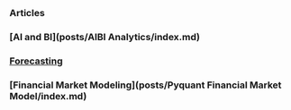 
<span style="display:block; color:blue; margin-top:-90px;"> </span>
[about me](about.md)

<br>

### Articles

### [AI and BI](posts/AIBI Analytics/index.md)

### [Forecasting](posts/forecasting/index.md)

### [Financial Market Modeling](posts/Pyquant Financial Market Model/index.md)
